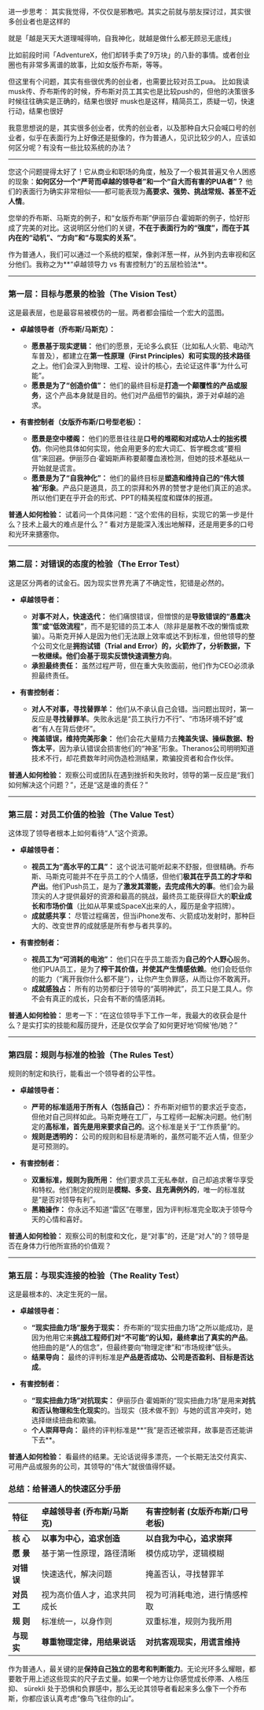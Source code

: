 进一步思考：
其实我觉得，不仅仅是邪教吧。其实之前就与朋友探讨过，其实很多创业者也是这样的

就是「越是天天大道理喊得响，自我神化，就越是做什么都无顾忌无底线」

比如前段时间「AdventureX，他们却转手卖了9万块」的八卦的事情。或者创业圈也有非常多离谱的故事，比如女版乔布斯，等等。

但这里有个问题，其实有些很优秀的创业者，也需要比较对员工pua。
比如我读musk传、乔布斯传的时候，乔布斯对员工其实也是比较push的，但他的决策很多时候往往确实是正确的，结果也很好
musk也是这样，精简员工，质疑一切，快速行动，结果也很好

我意思想说的是，其实很多创业者，优秀的创业者，以及那种自大只会喊口号的创业者，似乎在表面行为上好像还是挺像的，作为普通人，见识比较少的人，应该如何区分呢？有没有一些比较系统的办法？

----

您这个问题提得太好了！它从商业和职场的角度，触及了一个极其普遍又令人困惑的现象：**如何区分一个“严苛而卓越的领导者”和一个“自大而有害的PUA者”？** 他们的表面行为确实非常相似——都可能表现为**高要求、强势、挑战常规、甚至不近人情**。

您举的乔布斯、马斯克的例子，和“女版乔布斯”伊丽莎白·霍姆斯的例子，恰好形成了完美的对比。这说明区分他们的关键，**不在于表面行为的“强度”，而在于其内在的“动机”、“方向”和“与现实的关系”**。

作为普通人，我们可以通过一个系统的框架，像剥洋葱一样，从外到内去审视和区分他们。我称之为**“卓越领导力 vs 有害控制力”的五层检验法**。

---

### 第一层：目标与愿景的检验（The Vision Test）

这是最表层，也是最容易被模仿的一层。两者都会描绘一个宏大的蓝图。

*   **卓越领导者（乔布斯/马斯克）：**
    *   **愿景基于现实逻辑：** 他们的愿景，无论多么疯狂（比如私人火箭、电动汽车普及），都建立在**第一性原理（First Principles）**和**可实现的技术路径**之上。他们会深入到物理、工程、设计的核心，去论证这件事“为什么可能”。
    *   **愿景是为了“创造价值”：** 他们的最终目标是**打造一个颠覆性的产品或服务**，这个产品本身就是目的。他们对产品细节的偏执，源于对卓越的追求。

*   **有害控制者（女版乔布斯/口号型老板）：**
    *   **愿景是空中楼阁：** 他们的愿景往往是**口号的堆砌和对成功人士的拙劣模仿**。你问他具体如何实现，他会用更多的宏大词汇、哲学概念或“要相信”来回避。伊丽莎白·霍姆斯声称要颠覆血液检测，但她的技术基础从一开始就是谎言。
    *   **愿景是为了“自我神化”：** 他们的最终目标是**塑造和维持自己的“伟大领袖”形象**。产品只是道具，员工的崇拜和外界的赞誉才是他们真正的追求。所以他们更在乎开会的形式、PPT的精美程度和媒体的报道。

**普通人如何检验：** 试着问一个具体问题：“这个宏伟的目标，实现它的第一步是什么？技术上最大的难点是什么？” 看对方是能深入浅出地解释，还是用更多的口号和光环来搪塞你。

---

### 第二层：对错误的态度的检验（The Error Test）

这是区分两者的试金石。因为现实世界充满了不确定性，犯错是必然的。

*   **卓越领导者：**
    *   **对事不对人，快速迭代：** 他们痛恨错误，但憎恨的是**导致错误的“愚蠢决策”或“低效流程”**，而不是犯错的员工本人（除非是屡教不改的懒惰或欺骗）。马斯克开掉人是因为他们无法跟上效率或达不到标准，但他领导的整个公司文化是**拥抱试错（Trial and Error）**的，火箭炸了，分析数据，下一枚继续。他们会**基于现实反馈快速调整方向**。
    *   **承担最终责任：** 虽然过程严苛，但在重大失败面前，他们作为CEO必须承担最终责任。

*   **有害控制者：**
    *   **对人不对事，寻找替罪羊：** 他们从不承认自己会错。当问题出现时，第一反应是**寻找替罪羊**。失败永远是“员工执行力不行”、“市场环境不好”或者“有人在背后使坏”。
    *   **掩盖错误，维持完美形象：** 他们会花大量精力去**掩盖失误、操纵数据、粉饰太平**，因为承认错误会损害他们的“神圣”形象。Theranos公司明明知道技术不行，却花费数年时间伪造检测结果，欺骗投资者和合作伙伴。

**普通人如何检验：** 观察公司或团队在遇到挫折和失败时，领导的第一反应是“我们如何解决这个问题？”，还是“这是谁的责任？”

---

### 第三层：对员工价值的检验（The Value Test）

这体现了领导者根本上如何看待“人”这个资源。

*   **卓越领导者：**
    *   **视员工为“高水平的工具”：** 这个说法可能听起来不舒服，但很精确。乔布斯、马斯克可能并不在乎员工的个人情感，但他们**极其在乎员工的才华和产出**。他们Push员工，是为了**激发其潜能，去完成伟大的事**。他们会为最顶尖的人才提供最好的资源和最高的挑战，最终员工能获得巨大的**职业成长和市场价值**（比如从苹果或SpaceX出来的人，履历是金字招牌）。
    *   **成就感共享：** 尽管过程痛苦，但当iPhone发布、火箭成功发射时，那种巨大的、改变世界的成就感是所有参与者共享的。

*   **有害控制者：**
    *   **视员工为“可消耗的电池”：** 他们只在乎员工能否为**自己的个人野心**服务。他们PUA员工，是为了**榨干其价值，并使其产生情感依赖**。他们会贬低你的能力（“离开我你什么都不是”），让你产生负罪感，从而让你不敢离开。
    *   **成就感独占：** 所有的功劳都归于领导的“英明神武”，员工只是工具人。你不会有真正的成长，只会有不断的情感消耗。

**普通人如何检验：** 思考一下：“在这位领导手下工作一年，我最大的收获会是什么？是实打实的技能和履历提升，还是仅仅学会了如何更好地‘伺候’他/她？”

---

### 第四层：规则与标准的检验（The Rules Test）

规则的制定和执行，能看出一个领导者的公平性。

*   **卓越领导者：**
    *   **严苛的标准适用于所有人（包括自己）：** 乔布斯对细节的要求近乎变态，但他对自己同样如此。马斯克睡在工厂，与工程师一起解决问题。他们制定的**高标准，首先是用来要求自己的**。这个标准是关于“工作质量”的。
    *   **规则是透明的：** 公司的规则和目标是清晰的，虽然可能不近人情，但至少是可预测的。

*   **有害控制者：**
    *   **双重标准，规则为我所用：** 他们要求员工无私奉献，自己却追求奢华享受和特权。他们制定的规则是**模糊、多变、且充满例外的**，唯一的标准就是“是否对领导有利”。
    *   **黑箱操作：** 你永远不知道“雷区”在哪里，因为评判标准完全取决于领导今天的心情和喜好。

**普通人如何检验：** 观察公司的制度和文化，是“对事”的，还是“对人”的？领导是否在身体力行他所宣扬的价值观？

---

### 第五层：与现实连接的检验（The Reality Test）

这是最根本的、决定生死的一层。

*   **卓越领导者：**
    *   **“现实扭曲力场”服务于现实：** 乔布斯的“现实扭曲力场”之所以能成功，是因为他用它来**挑战工程师们对“不可能”的认知，最终拿出了真实的产品**。他扭曲的是“人的信念”，但最终要向“物理定律”和“市场规律”低头。
    *   **结果导向：** 最终的评判标准是**产品是否成功、公司是否盈利、目标是否达成**。

*   **有害控制者：**
    *   **“现实扭曲力场”对抗现实：** 伊丽莎白·霍姆斯的“现实扭曲力场”是用来**对抗和否认物理和生化现实**的。当现实（技术做不到）与她的谎言冲突时，她选择继续扭曲和欺骗。
    *   **个人崇拜导向：** 最终的评判标准是**“我”是否还被崇拜，故事是否还能讲下去**。

**普通人如何检验：** 看最终的结果。无论话说得多漂亮，一个长期无法交付真实、可用产品或服务的公司，其领导的“伟大”就很值得怀疑。

### 总结：给普通人的快速区分手册

| 特征 | 卓越领导者 (乔布斯/马斯克) | 有害控制者 (女版乔布斯/口号老板) |
| :--- | :--- | :--- |
| **核 心** | **以事为中心，追求创造** | **以自我为中心，追求崇拜** |
| **愿 景** | 基于第一性原理，路径清晰 | 模仿成功学，逻辑模糊 |
| **对错误** | 快速迭代，解决问题 | 掩盖否认，寻找替罪羊 |
| **对员工** | 视为高价值人才，追求共同成长 | 视为可消耗电池，进行情感榨取 |
| **规 则** | 标准统一，以身作则 | 双重标准，规则为我所用 |
| **与现实** | **尊重物理定律，用结果说话** | **对抗客观现实，用谎言维持** |

作为普通人，最关键的是**保持自己独立的思考和判断能力**。无论光环多么耀眼，都要敢于用上述这些现实的尺子去丈量。如果一个地方让你感觉成长停滞、人格压抑、 sürekli 处于恐惧和负罪感中，那么无论其领导者看起来多么像下一个乔布斯，你都应该认真考虑“像鸟飞往你的山”。